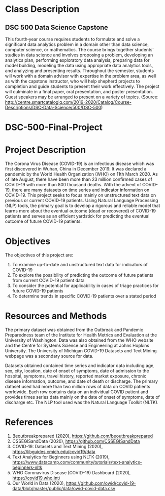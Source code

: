 # Class Description
## DSC 500 Data Science Capstone
This fourth‐year course requires students to formulate and solve a significant data analytics problem in a domain other than data science, computer science, or mathematics. The course brings together students’ studies in data science and involves proposing a problem, developing an analytics plan, performing exploratory data analysis, preparing data for model building, modeling the data using appropriate data analytics tools, and analyzing and presenting results. Throughout the semester, students will work with a domain advisor with expertise in the problem area, as well as with the capstone instructor, who will help shepherd projects to completion and guide students to present their work effectively. The project will culminate in a final paper, oral presentation, and poster presentation. Guest speakers may be arranged to present on a variety of topics. (Source: http://centre.smartcatalogiq.com/2019-2020/Catalog/Course-Descriptions/DSC-Data-Science/500/DSC-500)


# DSC-500-Final-Project

# Project Description 
The Corona Virus Disease (COVID-19) is an infectious disease which was first discovered in Wuhan, China in December 2019. It was declared a pandemic by the World Health Organization (WHO) on 11th March 2020. As of late August, there have been more than 23 million confirmed cases of COVID-19 with more than 800 thousand deaths. With the advent of COVID-19, there are many datasets on time series and indicator information on COVID-19. This project seeks to focus mainly on unstructured text data on previous or current COVID-19 patients. Using Natural Language Processing (NLP) tools, the primary goal is to develop a rigorous and reliable model that learns more about the eventual outcome (dead or recovered) of COVID-19 patients and serves as an efficient yardstick for predicting the eventual outcome of future COVID-19 patients.  
 

# Objectives  

The objectives of this project are: 

1. To examine up-to-date and unstructured text data for indicators of COVID-19  
2. To explore the possibility of predicting the outcome of future patients from current COVID-19 patient data  
3. To consider the potential for applicability in cases of triage practices for future COVID-19 patients  
4. To determine trends in specific COVID-19 patients over a stated period 


# Resources and Methods  

The primary dataset was obtained from the Outbreak and Pandemic Preparedness team of the Institute for Health Metrics and Evaluation at the University of Washington. Data was also obtained from the WHO website and the Centre for Systems Science and Engineering at Johns Hopkins University. The University of Michigan COVID-19 Datasets and Text Mining webpage was a secondary source for data.  

Datasets obtained contained time series and indicator data including age, sex, city, location, date of onset of symptoms, date of admission to the hospital, symptoms, travel history, reported market exposure, chronic disease information, outcome, and date of death or discharge. The primary dataset used had more than two million rows of data on COVID patients worldwide. Each row contains data on an individual COVID patient and provides times series data mainly on the date of onset of symptoms, date of discharge etc. The NLP tool used was the Natural Language Toolkit (NLTK).


# References
1. Beoutbreakprepared (2020), https://github.com/beoutbreakprepared 
2. CSSEGISandData (2020), https://github.com/CSSEGISandData  
3. COVID-19: Datasets and Text Mining (2020), https://libguides.cmich.edu/covid19/data  
4. Text Analytics for Beginners using NLTK (2019), https://www.datacamp.com/community/tutorials/text-analytics-beginners-nltk 
5. WHO Coronavirus Disease (COVID-19) Dashboard (2020), https://covid19.who.int/ 
6. Our World in Data (2020), https://github.com/owid/covid-19-data/blob/master/public/data/owid-covid-data.csv  
